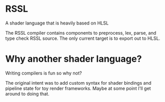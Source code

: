 # RSSL

A shader language that is heavily based on HLSL

The RSSL compiler contains components to preprocess, lex, parse, and type check RSSL source. The only current target is to export out to HLSL.

# Why another shader language?

Writing compilers is fun so why not?

The original intent was to add custom syntax for shader bindings and pipeline state for toy render frameworks. Maybe at some point I'll get around to doing that.
